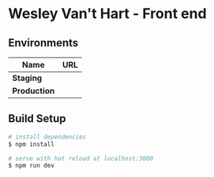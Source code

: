 # Wesley Van't Hart - Front end

## Environments

| Name           | URL  |
| -------------- | ---- |
| **Staging**    | []() |
| **Production** | []() |

## Build Setup

```bash
# install dependencies
$ npm install

# serve with hot reload at localhost:3000
$ npm run dev

```
